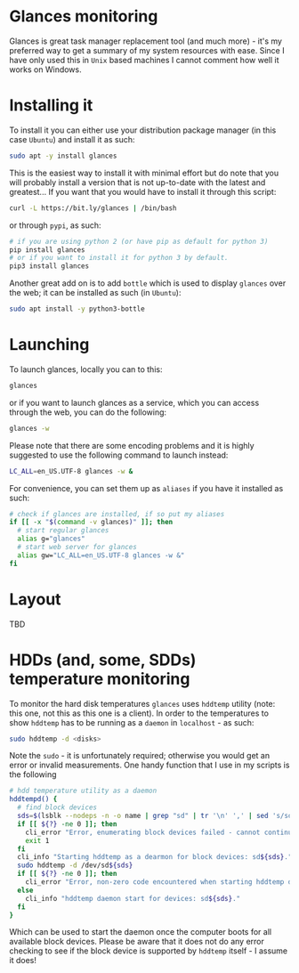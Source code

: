 # Glances monitoring

Glances is great task manager replacement tool (and much more) - it's my preferred way to get a summary of my system resources with ease.
Since I have only used this in `Unix` based machines I cannot comment how well it works on Windows.

# Installing it

To install it you can either use your distribution package manager (in this case `Ubuntu`) and install it as such:

```bash
sudo apt -y install glances
```

This is the easiest way to install it with minimal effort but do note that you will probably install a version that is not up-to-date with the latest and greatest...
If you want that you would have to install it through this script:

```bash
curl -L https://bit.ly/glances | /bin/bash
```

or through `pypi`, as such:

```bash
# if you are using python 2 (or have pip as default for python 3)
pip install glances
# or if you want to install it for python 3 by default.
pip3 install glances
```

Another great add on is to add `bottle` which is used to display `glances` over the web; it can be installed as such (in `Ubuntu`):

```bash
sudo apt install -y python3-bottle
```

# Launching

To launch glances, locally you can to this:

```bash
glances
``` 

or if you want to launch glances as a service, which you can access through the web, you can do the following:

```bash
glances -w
```

Please note that there are some encoding problems and it is highly suggested to use the following command to launch instead:

```bash
LC_ALL=en_US.UTF-8 glances -w &
```

For convenience, you can set them up as `aliases` if you have it installed as such:

```bash
# check if glances are installed, if so put my aliases
if [[ -x "$(command -v glances)" ]]; then
  # start regular glances
  alias g="glances"
  # start web server for glances
  alias gw="LC_ALL=en_US.UTF-8 glances -w &"
fi
```

# Layout

TBD

# HDDs (and, some, SDDs) temperature monitoring

To monitor the hard disk temperatures `glances` uses `hddtemp` utility (note: this one, not this as this one is a client).
In order to the temperatures to show `hddtemp` has to be running as a `daemon` in `localhost` - as such:

```bash
sudo hddtemp -d <disks>
```

Note the `sudo` - it is unfortunately required; otherwise you would get an error or invalid measurements.
One handy function that I use in my scripts is the following

```bash
# hdd temperature utility as a daemon
hddtempd() {
  # find block devices
  sds=$(lsblk --nodeps -n -o name | grep "sd" | tr '\n' ',' | sed 's/sd//g;s/\(.*\).$/{\1}/')
  if [[ ${?} -ne 0 ]]; then
    cli_error "Error, enumerating block devices failed - cannot continue."
    exit 1
  fi
  cli_info "Starting hddtemp as a dearmon for block devices: sd${sds}."
  sudo hddtemp -d /dev/sd${sds}
  if [[ ${?} -ne 0 ]]; then
    cli_error "Error, non-zero code encountered when starting hddtemp daemon."
  else
    cli_info "hddtemp daemon start for devices: sd${sds}."
  fi
}
```

Which can be used to start the daemon once the computer boots for all available block devices. 
Please be aware that it does not do any error checking to see if the block device is supported by `hddtemp` itself - I assume it does!